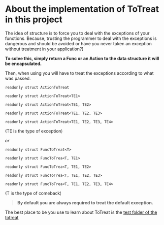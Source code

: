 # About the implementation of ToTreat in this project

The idea of structure is to force you to deal with the exceptions of your functions. Because, trusting the programmer to deal with the exceptions is dangerous and should be avoided or have you never taken an exception without treatment in your application?]

**To solve this, simply return a Func or an Action to the data structure it will be encapsulated.**

Then, when using you will have to treat the exceptions according to what was passed.

`readonly struct ActionToTreat`

`readonly struct ActionToTreat<TE1>`

`readonly struct ActionToTreat<TE1, TE2>`

`readonly struct ActionToTreat<TE1, TE2, TE3>`

`readonly struct ActionToTreat<TE1, TE2, TE3, TE4>`

(TE is the type of exception)

_or_ 

`readonly struct FuncToTreat<T>`

`readonly struct FuncToTrea<T, TE1>`

`readonly struct FuncToTrea<T, TE1, TE2>`

`readonly struct FuncToTrea<T, TE1, TE2, TE3>`

`readonly struct FuncToTrea<T, TE1, TE2, TE3, TE4>` 

(T is the type of comeback)

> **By default you are always required to treat the default exception.**

The best place to be you use to learn about ToTreat is the [test folder of the totreat](https://github.com/eduardosilva218/PrancingPonySharp/tree/main/PrancingPonySharp.ToTreat.Test)

